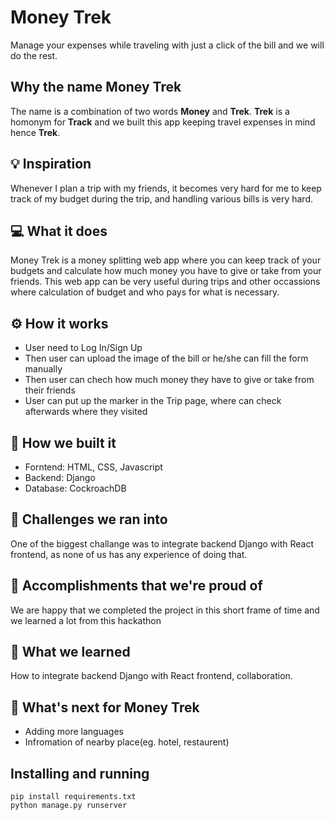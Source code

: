 # Money Trek

Manage your expenses while traveling with just a click of the bill and we will do the rest.

## Why the name **Money Trek**

The name is a combination of two words **Money** and **Trek**. **Trek** is a homonym for **Track** and we built this app keeping travel expenses in mind hence **Trek**.

## 💡 Inspiration

Whenever I plan a trip with my friends, it becomes very hard for me to keep track of my budget during the trip, and handling various bills is very hard.

## 💻 What it does

Money Trek is a money splitting web app where you can keep track of your budgets and calculate how much money you have to give or take from your friends. This web app can be very useful during trips and other occassions where calculation of budget and who pays for what is necessary.

## ⚙️ How it works

- User need to Log In/Sign Up
- Then user can upload the image of the bill or he/she can fill the form manually
- Then user can chech how much money they have to give or take from their friends
- User can put up the marker in the Trip page, where can check afterwards where they visited

## 🔨 How we built it

- Forntend: HTML, CSS, Javascript
- Backend: Django
- Database: CockroachDB

## 🧠 Challenges we ran into

One of the biggest challange was to integrate backend Django with React frontend, as none of us has any experience of doing that.

## 🏅 Accomplishments that we're proud of

We are happy that we completed the project in this short frame of time and we learned a lot from this hackathon

## 📖 What we learned

How to integrate backend Django with React frontend, collaboration.

## 🚀 What's next for Money Trek

- Adding more languages
- Infromation of nearby place(eg. hotel, restaurent)

## Installing and running

```
pip install requirements.txt
python manage.py runserver
```
